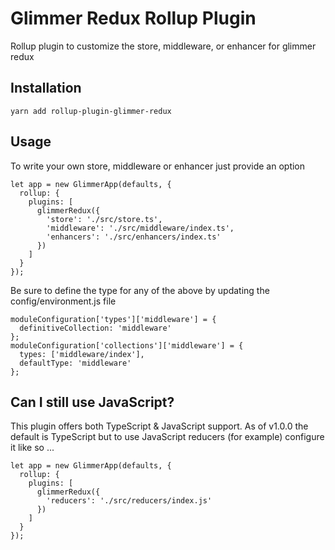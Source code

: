 # Glimmer Redux Rollup Plugin

Rollup plugin to customize the store, middleware, or enhancer for glimmer redux

## Installation

```
yarn add rollup-plugin-glimmer-redux
```

## Usage

To write your own store, middleware or enhancer just provide an option

```
let app = new GlimmerApp(defaults, {
  rollup: {
    plugins: [
      glimmerRedux({
        'store': './src/store.ts',
        'middleware': './src/middleware/index.ts',
        'enhancers': './src/enhancers/index.ts'
      })
    ]
  }
});
```

Be sure to define the type for any of the above by updating the config/environment.js file

```
moduleConfiguration['types']['middleware'] = {
  definitiveCollection: 'middleware'
};
moduleConfiguration['collections']['middleware'] = {
  types: ['middleware/index'],
  defaultType: 'middleware'
};
```

## Can I still use JavaScript?

This plugin offers both TypeScript & JavaScript support. As of v1.0.0 the default is TypeScript but to use JavaScript reducers (for example) configure it like so ...

```
let app = new GlimmerApp(defaults, {
  rollup: {
    plugins: [
      glimmerRedux({
        'reducers': './src/reducers/index.js'
      })
    ]
  }
});
```
